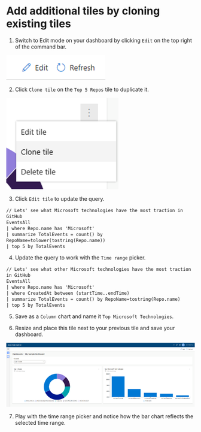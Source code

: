 # Add additional tiles by cloning existing tiles

1. Switch to Edit mode on your dashboard by clicking `Edit` on the top right of the command bar.

![](..\images\CommandBar_Edit.png)

2. Click `Clone tile` on the `Top 5 Repos` tile to duplicate it.

![](..\images\TileActions_Clone.png)

3. Click `Edit tile` to update the query.

```
// Lets' see what Microsoft technologies have the most traction in GitHub
EventsAll
| where Repo.name has 'Microsoft'
| summarize TotalEvents = count() by RepoName=tolower(tostring(Repo.name))
| top 5 by TotalEvents
```

4. Update the query to work with the `Time range` picker.

```
// Lets' see what other Microsoft technologies have the most traction in GitHub
EventsAll
| where Repo.name has 'Microsoft'
| where CreatedAt between (startTime..endTime)
| summarize TotalEvents = count() by RepoName=tostring(Repo.name)
| top 5 by TotalEvents
```

5. Save as a `Column` chart and name it `Top Microsoft Technologies`.

6. Resize and place this tile next to your previous tile and save your dashboard.

![](..\images\SampleDashboardWithSecondTile.png)

7. Play with the time range picker and notice how the bar chart reflects the selected time range.
